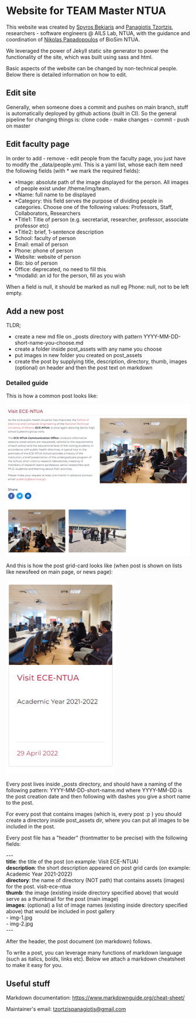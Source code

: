 # Website for TEAM Master NTUA

This website was created by [Spyros Bekiaris](https://github.com/spyrosbek) and [Panagiotis Tzortzis](https://github.com/tzortzispanagiotis), researchers - software engineers @ AILS Lab, NTUA, with the guidance and coordination of [Nikolas Papadopoulos](https://github.com/nikolo555) of BioSim NTUA.

We leveraged the power of Jekyll static site generator to power the functionality of the site, which was built using sass and html.

Basic aspects of the website can be changed by non-technical people. Below there is detailed information on how to edit.

## Edit site

Generally, when someone does a commit and pushes on main branch, stuff is automatically deployed by github actions (built in CI). So the general pipeline for changing things is:
clone code - make changes - commit - push on master

## Edit faculty page

In order to add - remove - edit people from the faculty page, you just have to modify the _data/people.yml. This is a yaml list, whose each item need the following fields (with * we mark the required fields):

- *Image: absolute path of the image displayed for the person. All images of people exist under /theme/img/team.
- *Name: full name to be displayed
- *Category: this field serves the purpose of dividing people in categories. Choose one of the following values: Professors, Staff, Collaborators, Researchers
- *Title1: Title of person (e.g. secretariat, researcher, professor, associate professor etc)
- *Title2: brief, 1-sentence description
- School: faculty of person
- Email: email of person
- Phone: phone of person
- Website: website of person
- Bio: bio of person
- Office: deprecated, no need to fill this
- *modalId: an id for the person, fill as you wish

When a field is null, it should be marked as null eg Phone: null, not to be left empty.

## Add a new post

TLDR;

- create a new md file on _posts directory with pattern YYYY-MM-DD-short-name-you-choose.md
- create a folder inside post_assets with any name you choose
- put images in new folder you created on post_assets
- create the post by supplying title, description, directory, thumb, images (optional) on header and then the post text on markdown

### Detailed guide

This is how a common post looks like:

<img src="theme/img/documentation/Screenshot_2.png" width="600"></img>

And this is how the post grid-card looks like (when post is shown on lists like newsfeed on main page, or news page):

<img src="theme/img/documentation/Screenshot_3.png" width="300"></img>


Every post lives inside _posts directory, and should have a naming of the following pattern: YYYY-MM-DD-short-name.md
where YYYY-MM-DD is the post creation date and then following with dashes you give a short name to the post.

For every post that contains images (which is, every post :p ) you should create a directory inside post_assets dir, where you can put all images to be included in the post.

Every post file has a "header" (frontmatter to be precise) with the following fields:

\---<br />
**title**: the title of the post (on example: Visit ECE-NTUA) <br />
**description**: the short description appeared on post grid cards (on example: Academic Year 2021-2022)<br />
**directory**: the name of directory (NOT path) that contains assets (images) for the post. visit-ece-ntua<br />
**thumb**: the image (existing inside directory specified above) that would serve as a thumbnail for the post (main image)<br />
**images**: (optional) a list of image names (existing inside directory specified above) that would be included in post gallery<br />
  \- img-1.jpg<br />
  \- img-2.jpg  <br />
\---

After the header, the post document (on markdown) follows.

To write a post, you can leverage many functions of markdown language (such as italics, bolds, links etc). Below we attach a markdown cheatsheet to make it easy for you.

## Useful stuff

Markdown documentation: https://www.markdownguide.org/cheat-sheet/

Maintainer's email: tzortzispanagiotis@gmail.com
